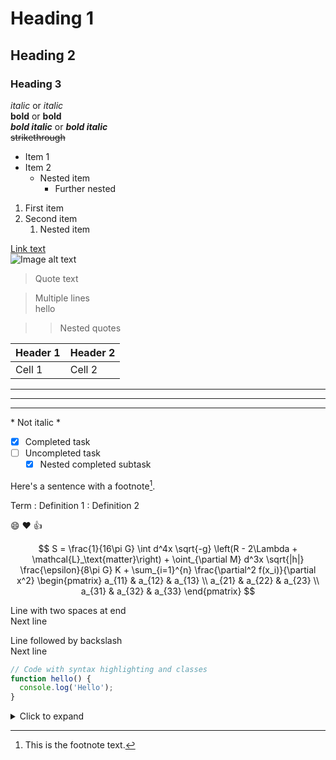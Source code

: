 # Heading 1
## Heading 2
### Heading 3

*italic* or _italic_<br>
**bold** or __bold__<br>
***bold italic*** or ___bold italic___<br>
~~strikethrough~~<br>

* Item 1
* Item 2
  * Nested item
    * Further nested

1. First item
2. Second item
   1. Nested item

[Link text](URL)<br>
![Image alt text](image-URL)

> Quote text

> Multiple lines</br>
hello

>> Nested quotes

| Header 1 | Header 2 |
|----------|----------|
| Cell 1   | Cell 2   |

---
***
___

\* Not italic \*

- [x] Completed task
- [ ] Uncompleted task
  - [x] Nested completed subtask

Here's a sentence with a footnote[^1].

[^1]: This is the footnote text.

Term
: Definition 1
: Definition 2

:smile: :heart: :thumbsup:

$$
S = \frac{1}{16\pi G} \int d^4x \sqrt{-g} \left(R - 2\Lambda + \mathcal{L}_\text{matter}\right) + \oint_{\partial M} d^3x \sqrt{|h|} \frac{\epsilon}{8\pi G} K + \sum_{i=1}^{n} \frac{\partial^2 f(x_i)}{\partial x^2} \begin{pmatrix} 
a_{11} & a_{12} & a_{13} \\
a_{21} & a_{22} & a_{23} \\
a_{31} & a_{32} & a_{33}
\end{pmatrix}
$$

Line with two spaces at end  
Next line

Line followed by backslash\
Next line

[//]: # (This is a comment that won't appear in the output)

```javascript {.class1 .class2}
// Code with syntax highlighting and classes
function hello() {
  console.log('Hello');
}
```

<details>
<summary>Click to expand</summary>

Content inside the expandable section
</details>